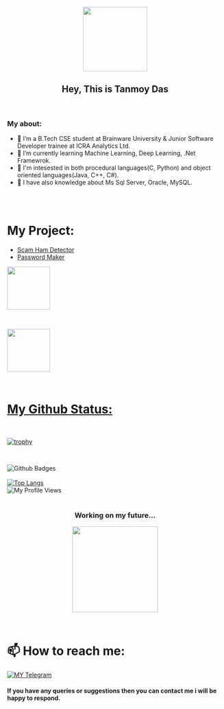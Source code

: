 <p align="center">
   <a href="https://github.com/tanmoydass">
    <img src="https://c.tenor.com/I5iY9Hj8YGQAAAAi/kroppa-digital.gif" width="150"> </a>
    </p>

<h2 align="center"> Hey, This is Tanmoy Das
</h1>
<br>

### My about:
- 🔭 I’m a B.Tech CSE student at Brainware University & Junior Software Developer trainee at ICRA Analytics Ltd.
- 🌱 I’m currently learning Machine Learning, Deep Learning, .Net Framewrok.
- 🤔 I'm intesested in both procedural languages(C, Python) and object oriented languages(Java, C++, C#).
- 🤞 I have also knowledge about Ms Sql Server, Oracle, MySQL.

<br>
<br>

# My Project:
- [Scam Ham Detector](https://spam-detector-tanmoy.herokuapp.com/)
- [Password Maker](https://password-maker-tanmoy.herokuapp.com/)
<p align="left">
   <a href="https://spam-detector-tanmoy.herokuapp.com/">
   <img src="https://c.tenor.com/XYcBe6u0j2EAAAAi/microsoft-microsoft365.gif" width="100">
</p>
<br>
<p align="left">
   <a href="https://password-maker-tanmoy.herokuapp.com/">
   <img src="https://media.tenor.com/_Re17Ggv9LcAAAAC/password-please-jidon-adams.gif" width="100">
</p>
<br>

# My Github Status:

<br>


[![trophy](https://github-profile-trophy.vercel.app/?username=tanmoydass)](https://github.com/tanmoydass)

<br>

![Github Badges](https://github-readme-stats.vercel.app/api?username=tanmoydass&show_icons=true&theme=vision-friendly-dark)
<br>
<br>
[![Top Langs](https://github-readme-stats.vercel.app/api/top-langs/?username=tanmoydass&layout=compact)](https://github.com/tanmoydass/github-readme-stats)<br>
![My Profile Views](https://gpvc.arturio.dev/tanmoydass)
<br>
<br>

<h3 align="center"> Working on my future...
</h6>

<p align="center">
   <a href="https://github.com/tanmoydass">
    <img src="https://c.tenor.com/GfSX-u7VGM4AAAAC/coding.gif" width="200"> </a>
    </p>
<br>



# 📫 How to reach me:
[![MY Telegram](https://img.shields.io/badge/telegram-1b77FF.svg?style=for-the-badge&logo=telegram)](https://t.me/tanmoy_dass) <br>


#### If you have any queries or suggestions then you can contact me i will be happy to respond. 
<br>
